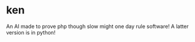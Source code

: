 # ken
An AI made to prove php though slow might one day rule software!
A latter version is in python!
